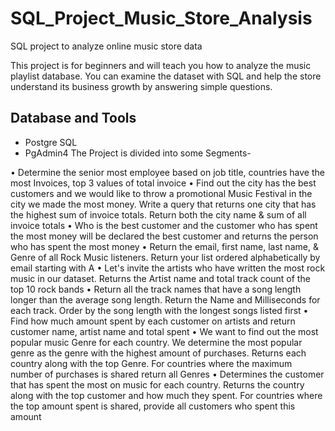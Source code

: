 # SQL_Project_Music_Store_Analysis
SQL project to analyze online music store data

This project is for beginners and will teach you how to analyze the music playlist database. You can examine the dataset with SQL and help the store understand its business growth by answering simple questions.
## Database and Tools
* Postgre SQL
* PgAdmin4
The Project is divided into some Segments- 
 
•	Determine the senior most employee based on job title, countries have the most Invoices, top 3 values of total invoice
•	Find out the city has the best customers and we would like to throw a promotional Music Festival in the city we made the most money. Write a query that returns one city that has the highest sum of invoice totals. Return both the city name & sum of all invoice totals
•	Who is the best customer and the customer who has spent the most money will be declared the best customer and returns the person who has spent the most money
•	Return the email, first name, last name, & Genre of all Rock Music listeners. Return your list ordered alphabetically by email starting with A
•	Let's invite the artists who have written the most rock music in our dataset. Returns the Artist name and total track count of the top 10 rock bands
•	Return all the track names that have a song length longer than the average song length. Return the Name and Milliseconds for each track. Order by the song length with the longest songs listed first
•	Find how much amount spent by each customer on artists and return customer name, artist name and total spent
•	We want to find out the most popular music Genre for each country. We determine the most popular genre as the genre with the highest amount of purchases. Returns each country along with the top Genre. For countries where the maximum number of purchases is shared return all Genres
•	Determines the customer that has spent the most on music for each country. Returns the country along with the top customer and how much they spent. For countries where the top amount spent is shared, provide all customers who spent this amount

